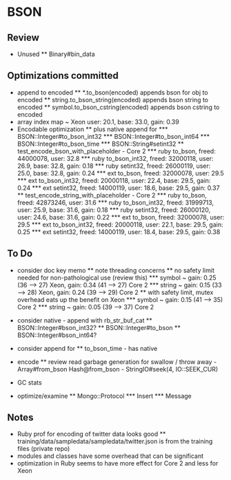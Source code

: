 BSON
====

Review
------
* Unused
** Binary#bin_data

Optimizations committed
-----------------------
* append to encoded
** \*.to_bson(encoded) appends bson for obj to encoded
** string.to_bson_string(encoded) appends bson string to encoded
** symbol.to_bson_cstring(encoded) appends bson cstring to encoded
* array index map ~ Xeon user: 20.1, base: 33.0, gain: 0.39
* Encodable optimization
** plus native append for
*** BSON::Integer#to_bson_int32
*** BSON::Integer#to_bson_int64
*** BSON::Integer#to_bson_time
*** BSON::String#setint32
** test_encode_bson_with_placeholder - Core 2
*** ruby to_bson,       freed: 44000078, user: 32.8
*** ruby to_bson_int32, freed: 32000118, user: 26.9, base: 32.8, gain: 0.18
*** ruby setint32,      freed: 26000119, user: 25.0, base: 32.8, gain: 0.24
*** ext  to_bson,       freed: 32000078, user: 29.5
*** ext  to_bson_int32, freed: 20000118, user: 22.4, base: 29.5, gain: 0.24
*** ext  setint32,      freed: 14000119, user: 18.6, base: 29.5, gain: 0.37
** test_encode_string_with_placeholder - Core 2
*** ruby to_bson,       freed: 42873246, user: 31.6
*** ruby to_bson_int32, freed: 31999713, user: 25.9, base: 31.6, gain: 0.18
*** ruby setint32,      freed: 26000120, user: 24.6, base: 31.6, gain: 0.22
*** ext  to_bson,       freed: 32000078, user: 29.5
*** ext  to_bson_int32, freed: 20000118, user: 22.1, base: 29.5, gain: 0.25
*** ext  setint32,      freed: 14000119, user: 18.4, base: 29.5, gain: 0.38

To Do
-----
* consider doc key memo
** note threading concerns
** no safety limit needed for non-pathological use (review this)
*** symbol ~ gain: 0.25 (36 --> 27) Xeon, gain: 0.34 (41 --> 27) Core 2
*** string ~ gain: 0.15 (33 --> 28) Xeon, gain: 0.24 (39 --> 29) Core 2
** with safety limit, mutex overhead eats up the benefit on Xeon
*** symbol ~ gain: 0.15 (41 --> 35) Core 2
*** string ~ gain: 0.05 (39 --> 37) Core 2

* consider native - append with rb_str_buf_cat
** BSON::Integer#bson_int32?
** BSON::Integer#to_bson
** BSON::Integer#bson_int64?

* consider append for
** to_bson_time - has native

* encode
** review read garbage generation for swallow / throw away - Array#from_bson Hash@from_bson - StringIO#seek(4, IO::SEEK_CUR)

* GC stats

* optimize/examine
** Mongo::Protocol
*** Insert
*** Message

Notes
-----
* Ruby prof for encoding of twitter data looks good
** training/data/sampledata/sampledata/twitter.json is from the training files (private repo)
* modules and classes have some overhead that can be significant
* optimization in Ruby seems to have more effect for Core 2 and less for Xeon
